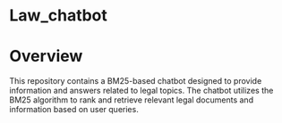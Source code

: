 # Law_chatbot

# Overview

This repository contains a BM25-based chatbot designed to provide information and answers related to legal topics. The chatbot utilizes the BM25 algorithm to rank and retrieve relevant legal documents and information based on user queries.



